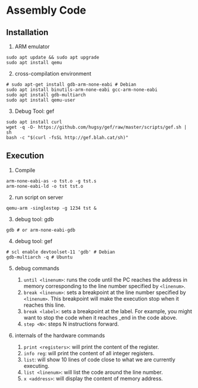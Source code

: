 # Assembly Code
## Installation
1. ARM emulator
```
sudo apt update && sudo apt upgrade
sudo apt install qemu
```

2. cross-compilation environment
```
# sudo apt-get install gdb-arm-none-eabi # Debian
sudo apt install binutils-arm-none-eabi gcc-arm-none-eabi
sudo apt install gdb-multiarch
sudo apt install qemu-user
```

3. Debug Tool: gef
```
sudo apt install curl
wget -q -O- https://github.com/hugsy/gef/raw/master/scripts/gef.sh | sh
bash -c "$(curl -fsSL http://gef.blah.cat/sh)"
```

## Execution
1. Compile
```
arm-none-eabi-as -o tst.o -g tst.s
arm-none-eabi-ld -o tst tst.o
```

2. run script on server
```
qemu-arm -singlestep -g 1234 tst &
```

3. debug tool: gdb
```
gdb # or arm-none-eabi-gdb
```

4. debug tool: gef
```
# scl enable devtoolset-11 'gdb' # Debian 
gdb-multiarch -q # Ubuntu
```

5. debug commands
    1. `until <linenum>`: runs the code until the PC reaches the address in memory corresponding to the line number specified by `<linenum>`.
    2. `break <linenum>`: sets a breakpoint at the line number specified by `<linenum>`. This breakpoint will make the execution stop when it reaches this line.
    3. `break <label>`: sets a breakpoint at the label. For example, you might want to stop the code when it reaches _end in the code above.
    4. `step <N>`:  steps N instructions forward.

6. internals of the hardware commands
    1. `print <registers>`: will print the content of the register.
    2. `info reg`: will print the content of all integer registers.
    3. `list`: will show 10 lines of code close to what we are currently executing. 
    4. `list <linenum>`: will list the code around the line number.
    5. `x <address>`: will display the content of memory address.



